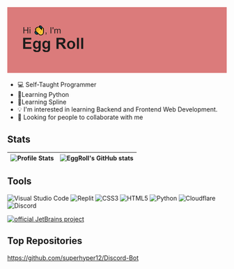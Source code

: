 <img src=header.png/>

* 💻 Self-Taught Programmer
* 🐍Learning Python 
* 🎨Learning Spline
* 💡 I'm interested in learning Backend and Frontend Web Development.
* 🤝 Looking for people to collaborate with me
 
## Stats
| ![Profile Stats](https://github-readme-stats.vercel.app/api/top-langs/?username=superhyper12&layout=compact&theme=radical&hide_border=true&langs_count=8) |![EggRoll's GitHub stats](https://github-readme-stats.vercel.app/api?username=superhyper12&show_icons=true&theme=radical&bg_color=)|
| ----- | ----- |

## Tools
![Visual Studio Code](https://img.shields.io/badge/Visual%20Studio%20Code-0078d7.svg?style=for-the-badge&logo=visual-studio-code&logoColor=white)
![Replit](https://img.shields.io/badge/Replit-DD1200?style=for-the-badge&logo=Replit&logoColor=white)
![CSS3](https://img.shields.io/badge/css3-%231572B6.svg?style=for-the-badge&logo=css3&logoColor=white)
![HTML5](https://img.shields.io/badge/html5-%23E34F26.svg?style=for-the-badge&logo=html5&logoColor=white)
![Python](https://img.shields.io/badge/python-3670A0?style=for-the-badge&logo=python&logoColor=ffdd54)
![Cloudflare](https://img.shields.io/badge/Cloudflare-F38020?style=for-the-badge&logo=Cloudflare&logoColor=white)
![Discord](https://img.shields.io/badge/%3CServer%3E-%237289DA.svg?style=for-the-badge&logo=discord&logoColor=white)

[![official JetBrains project](http://jb.gg/badges/official.svg)](https://confluence.jetbrains.com/display/ALL/JetBrains+on+GitHub)

## Top Repositories

https://github.com/superhyper12/Discord-Bot










